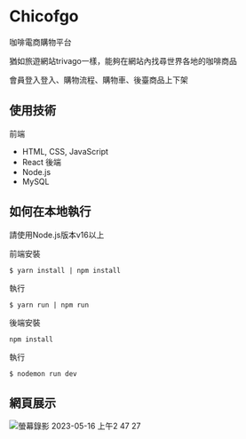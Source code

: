 # Chicofgo

咖啡電商購物平台

猶如旅遊網站trivago一樣，能夠在網站內找尋世界各地的咖啡商品

會員登入登入、購物流程、購物車、後臺商品上下架

## 使用技術

前端
- HTML, CSS, JavaScript
- React
後端
- Node.js
- MySQL

## 如何在本地執行 

請使用Node.js版本v16以上

前端安裝
```shell
$ yarn install | npm install
```
執行
```shell
$ yarn run | npm run
```

後端安裝
```shell
npm install
```
執行
```shell
$ nodemon run dev
```

## 網頁展示


![螢幕錄影 2023-05-16 上午2 47 27](https://github.com/clothn0105700/Chicofgo-online-shopping/assets/111041362/e4ef1329-60fd-4f0f-8a1d-576fb33378b1)

